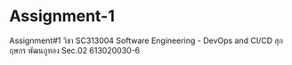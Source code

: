 # Assignment-1
Assignment#1 วิชา SC313004 Software Engineering - DevOps and CI/CD สุกฤษกร พัฒนภูทอง Sec.02 613020030-6

